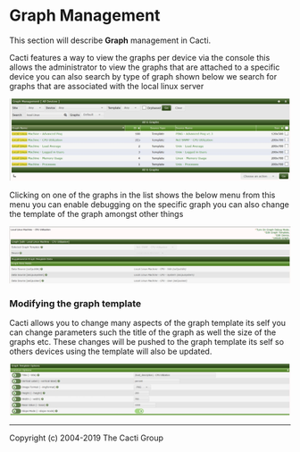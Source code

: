 # Graph Management

This section will describe **Graph** management in Cacti.

Cacti features a way to view the graphs per device via the console this allows
the administrator to view the graphs that are attached to a specific device you
can also search by type of graph shown below we search for graphs that are
associated with the local linux server

![graph managment](images/cacti_graph_managment.JPG)

Clicking on one of the graphs in the list shows the below menu from this menu
you can enable debugging on the specific graph you can also change the template
of the graph amongst other things

![Graph managment click](images/cacti_graph_managment_graph.JPG)

### Modifying the graph template

Cacti allows you to change many aspects of the graph template its self you can
change parameters such the title of the graph as well the size of the graphs
etc. These changes will be pushed to the graph template its self so others
devices using the template will also be updated.

![Graph template options](images/cacti_graph_template_options.JPG)

---
Copyright (c) 2004-2019 The Cacti Group
